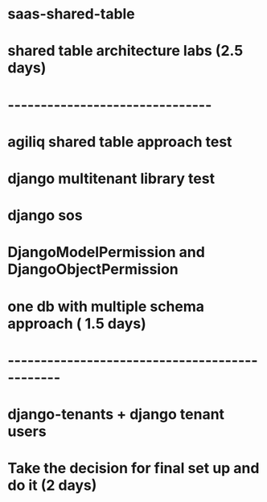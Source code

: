 # saas-shared-table


# shared table architecture labs (2.5 days)
# -------------------------------
# agiliq shared table approach test
# django multitenant library test
# django sos
# DjangoModelPermission and DjangoObjectPermission

# one db with multiple schema approach ( 1.5 days)
# ----------------------------------------------
# django-tenants + django tenant users

# Take the decision for final set up and do it (2 days)